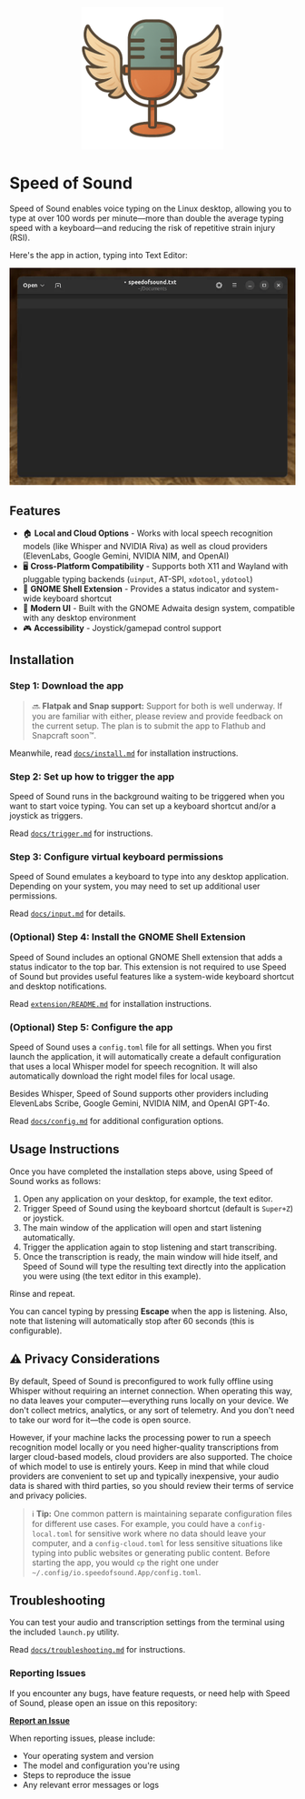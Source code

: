 <div align="center">
  <img src="assets/logo-square-512.png" width="250" alt="Speed of Sound logo">
</div>

# Speed of Sound

Speed of Sound enables voice typing on the Linux desktop, allowing you to type at over 100 words per minute—more than double the average typing speed with a keyboard—and reducing the risk of repetitive strain injury (RSI).

Here's the app in action, typing into Text Editor:
<div align="center">
  <img src="assets/sos-text-editor.gif" alt="Speed of Sound typing into the GNOME Text Editor">
</div>

## Features

- 🏠 **Local and Cloud Options** - Works with local speech recognition models (like Whisper and NVIDIA Riva) as well as cloud providers (ElevenLabs, Google Gemini, NVIDIA NIM, and OpenAI)
- 🖥️ **Cross-Platform Compatibility** - Supports both X11 and Wayland with pluggable typing backends (`uinput`, AT-SPI, `xdotool`, `ydotool`)
- 🔌 **GNOME Shell Extension** - Provides a status indicator and system-wide keyboard shortcut
- 🎨 **Modern UI** - Built with the GNOME Adwaita design system, compatible with any desktop environment
- 🎮 **Accessibility** - Joystick/gamepad control support

## Installation

### Step 1: Download the app

> 🔜 **Flatpak and Snap support:** Support for both is well underway. If you are familiar with either, please review and provide feedback on the current setup. The plan is to submit the app to Flathub and Snapcraft soon™.

Meanwhile, read [`docs/install.md`](docs/install.md) for installation instructions.

### Step 2: Set up how to trigger the app

Speed of Sound runs in the background waiting to be triggered when you want to start voice typing. You can set up a keyboard shortcut and/or a joystick as triggers.

Read [`docs/trigger.md`](docs/trigger.md) for instructions.

### Step 3: Configure virtual keyboard permissions

Speed of Sound emulates a keyboard to type into any desktop application. Depending on your system, you may need to set up additional user permissions.

Read [`docs/input.md`](docs/input.md) for details.

### (Optional) Step 4: Install the GNOME Shell Extension

Speed of Sound includes an optional GNOME Shell extension that adds a status indicator to the top bar. This extension is not required to use Speed of Sound but provides useful features like a system-wide keyboard shortcut and desktop notifications.

Read [`extension/README.md`](extension/README.md) for installation instructions.

### (Optional) Step 5: Configure the app

Speed of Sound uses a `config.toml` file for all settings. When you first launch the application, it will automatically create a default configuration that uses a local Whisper model for speech recognition. It will also automatically download the right model files for local usage.

Besides Whisper, Speed of Sound supports other providers including ElevenLabs Scribe, Google Gemini, NVIDIA NIM, and OpenAI GPT-4o. 

Read [`docs/config.md`](docs/config.md) for additional configuration options.

## Usage Instructions

Once you have completed the installation steps above, using Speed of Sound works as follows:
1. Open any application on your desktop, for example, the text editor.
1. Trigger Speed of Sound using the keyboard shortcut (default is `Super+Z`) or joystick.
1. The main window of the application will open and start listening automatically.
1. Trigger the application again to stop listening and start transcribing.
1. Once the transcription is ready, the main window will hide itself, and Speed of Sound will type the resulting text directly into the application you were using (the text editor in this example).

Rinse and repeat.

You can cancel typing by pressing **Escape** when the app is listening. Also, note that listening will automatically stop after 60 seconds (this is configurable).

## ⚠️ Privacy Considerations

By default, Speed of Sound is preconfigured to work fully offline using Whisper without requiring an internet connection. When operating this way, no data leaves your computer—everything runs locally on your device. We don't collect metrics, analytics, or any sort of telemetry. And you don't need to take our word for it—the code is open source.

However, if your machine lacks the processing power to run a speech recognition model locally or you need higher-quality transcriptions from larger cloud-based models, cloud providers are also supported. The choice of which model to use is entirely yours. Keep in mind that while cloud providers are convenient to set up and typically inexpensive, your audio data is shared with third parties, so you should review their terms of service and privacy policies.

> ℹ️ **Tip:** One common pattern is maintaining separate configuration files for different use cases. For example, you could have a `config-local.toml` for sensitive work where no data should leave your computer, and a `config-cloud.toml` for less sensitive situations like typing into public websites or generating public content. Before starting the app, you would `cp` the right one under `~/.config/io.speedofsound.App/config.toml`.

## Troubleshooting

You can test your audio and transcription settings from the terminal using the included `launch.py` utility.

Read [`docs/troubleshooting.md`](docs/troubleshooting.md) for instructions.

### Reporting Issues

If you encounter any bugs, have feature requests, or need help with Speed of Sound, please open an issue on this repository:

**[Report an Issue](https://github.com/zugaldia/speedofsound/issues)**

When reporting issues, please include:
- Your operating system and version
- The model and configuration you're using
- Steps to reproduce the issue
- Any relevant error messages or logs
